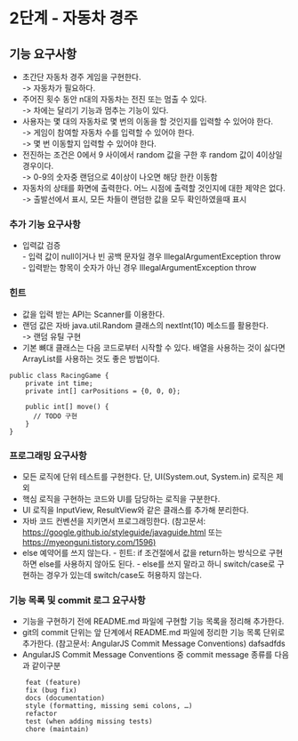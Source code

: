 # 2단계 - 자동차 경주

## 기능 요구사항

- 초간단 자동차 경주 게임을 구현한다.  
  -> 자동차가 필요하다.
- 주어진 횟수 동안 n대의 자동차는 전진 또는 멈출 수 있다.  
  -> 차에는 달리기 기능과 멈추는 기능이 있다.
- 사용자는 몇 대의 자동차로 몇 번의 이동을 할 것인지를 입력할 수 있어야 한다.  
  -> 게임이 참여할 자동차 수를 입력할 수 있어야 한다.  
  -> 몇 번 이동할지 입력할 수 있어야 한다.
- 전진하는 조건은 0에서 9 사이에서 random 값을 구한 후 random 값이 4이상일 경우이다.  
  -> 0-9의 숫자중 랜덤으로 4이상이 나오면 해당 한칸 이동함
- 자동차의 상태를 화면에 출력한다. 어느 시점에 출력할 것인지에 대한 제약은 없다.  
  -> 출발선에서 표시, 모든 차들이 랜덤한 값을 모두 확인하였을때 표시

### 추가 기능 요구사항

- 입력값 검증  
        - 입력 값이 null이거나 빈 공백 문자일 경우 IllegalArgumentException throw  
        - 입력받는 항목이 숫자가 아닌 경우 IllegalArgumentException throw  

### 힌트

- 값을 입력 받는 API는 Scanner를 이용한다.  
- 랜덤 값은 자바 java.util.Random 클래스의 nextInt(10) 메소드를 활용한다.  
  -> 랜덤 유틸 구현
- 기본 뼈대 클래스는 다음 코드로부터 시작할 수 있다. 배열을 사용하는 것이 싫다면 ArrayList를 사용하는 것도 좋은 방법이다.  

```RacingGame sample
public class RacingGame {
    private int time;
    private int[] carPositions = {0, 0, 0};

    public int[] move() {
      // TODO 구현
    }
}
```

### 프로그래밍 요구사항

- 모든 로직에 단위 테스트를 구현한다. 단, UI(System.out, System.in) 로직은 제외
- 핵심 로직을 구현하는 코드와 UI를 담당하는 로직을 구분한다.
- UI 로직을 InputView, ResultView와 같은 클래스를 추가해 분리한다.
- 자바 코드 컨벤션을 지키면서 프로그래밍한다.
    (참고문서: <https://google.github.io/styleguide/javaguide.html> 또는 <https://myeonguni.tistory.com/1596)>
- else 예약어를 쓰지 않는다.
        - 힌트: if 조건절에서 값을 return하는 방식으로 구현하면 else를 사용하지 않아도 된다.
        - else를 쓰지 말라고 하니 switch/case로 구현하는 경우가 있는데 switch/case도 허용하지 않는다.

### 기능 목록 및 commit 로그 요구사항

- 기능을 구현하기 전에 README.md 파일에 구현할 기능 목록을 정리해 추가한다.
- git의 commit 단위는 앞 단계에서 README.md 파일에 정리한 기능 목록 단위로 추가한다.
    (참고문서: AngularJS Commit Message Conventions)
dafsadfds
- AngularJS Commit Message Conventions 중 commit message 종류를 다음과 같이구분

```AngularJS Commit Message Conventions
    feat (feature)
    fix (bug fix)
    docs (documentation)
    style (formatting, missing semi colons, …)
    refactor
    test (when adding missing tests)
    chore (maintain)
```